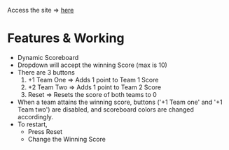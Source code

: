 Access the site &rArr; [here](https://ashwin776.github.io/JS-Projects/8.%20Football%20Score%20Keeper/)


# Features & Working

* Dynamic Scoreboard
* Dropdown will accept the winning Score (max is 10)
* There are 3 buttons
    1. +1 Team One &rArr; Adds 1 point to Team 1 Score
    2. +2 Team Two &rArr; Adds 1 point to Team 2 Score
    3. Reset &rArr; Resets the score of both teams to 0
* When a team attains the winning score, buttons ('+1 Team one' and '+1 Team two') are disabled, and scoreboard colors are changed accordingly.
* To restart,
    * Press Reset
    * Change the Winning Score

